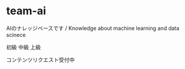 # team-ai
AIのナレッジベースです / Knowledge about machine learning and data scinece

初級
中級
上級

コンテンツリクエスト受付中

